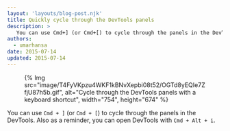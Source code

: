 ```yaml
---
layout: 'layouts/blog-post.njk'
title: Quickly cycle through the DevTools panels
description: >
   You can use Cmd+] (or Cmd+[) to cycle through the panels in the DevTools.
authors:
  - umarhansa
date: 2015-07-14
updated: 2015-07-14
---
```


<figure>
{% Img src="image/T4FyVKpzu4WKF1kBNvXepbi08t52/OGTd8yEQIe7ZfjU87h5b.gif", alt="Cycle through the DevTools panels with a keyboard shortcut", width="754", height="674" %}
</figure>

You can use `Cmd + ]` (or `Cmd + [`) to cycle through the panels in the DevTools. Also as a reminder, you can open DevTools with `Cmd + Alt + i`.




		


